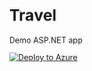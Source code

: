 # Travel

Demo ASP.NET app

[![Deploy to Azure](http://azuredeploy.net/deploybutton.png)](https://azuredeploy.net/)

